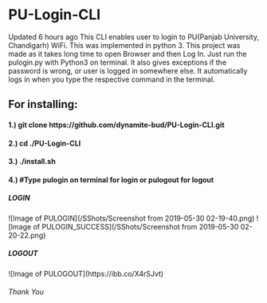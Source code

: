 # PU-Login-CLI
  Updated 6 hours ago This CLI enables user to login to PU(Panjab University, Chandigarh) WiFi. This was implemented in python 3. This project was made as it takes long time to open Browser and then Log In.
Just run the pulogin.py with Python3 on terminal.
It also gives exceptions if the password is wrong, or user is logged in somewhere else.
It automatically logs in when you type the respective command in the terminal.


<h2>For installing:</h2>
<h4>1.) git clone https://github.com/dynamite-bud/PU-Login-CLI.git</h4>
<h4>2.) cd ./PU-Login-CLI</h4>
<h4>3.) ./install.sh</h4>
<h4>4.) #Type pulogin on terminal for login or pulogout for logout</h4>

<h5>LOGIN</h5>
![Image of PULOGIN](/SShots/Screenshot from 2019-05-30 02-19-40.png)
![Image of PULOGIN_SUCCESS](/SShots/Screenshot from 2019-05-30 02-20-22.png)
<h5>LOGOUT</h5>
![Image of PULOGOUT](https://ibb.co/X4rSJvt)

<h6>Thank You</h6>
